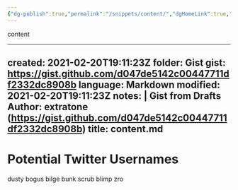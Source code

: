 ```yaml
---
{"dg-publish":true,"permalink":"/snippets/content/","dgHomeLink":true,"dgPassFrontmatter":false}
---
```


content

---
created: 2021-02-20T19:11:23Z
folder: Gist
gist: https://gist.github.com/d047de5142c00447711df2332dc8908b
language: Markdown
modified: 2021-02-20T19:11:23Z
notes: |
    Gist from Drafts
    Author: extratone (https://gist.github.com/d047de5142c00447711df2332dc8908b)
title: content.md
---

# Potential Twitter Usernames
dusty
bogus
bilge
bunk
scrub
blimp
zro